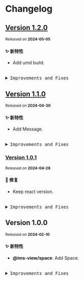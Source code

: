 # Changelog

## [Version&nbsp;1.2.0](https://github.com/eternallycyf/components/compare/@ims-view/space@1.1.0...@ims-view/space@1.2.0)

<sup>Released on **2024-05-05**</sup>

#### ✨ 新特性

- Add umd build.

<br/>

<details>
<summary><kbd>Improvements and Fixes</kbd></summary>

#### What's improved

- Add umd build ([7df21fa](https://github.com/eternallycyf/components/commit/7df21fa))

</details>

## [Version&nbsp;1.1.0](https://github.com/eternallycyf/components/compare/@ims-view/space@1.0.1...@ims-view/space@1.1.0)

<sup>Released on **2024-04-30**</sup>

#### ✨ 新特性

- Add Message.

<br/>

<details>
<summary><kbd>Improvements and Fixes</kbd></summary>

#### What's improved

- Add Message ([936f2c6](https://github.com/eternallycyf/components/commit/936f2c6))

</details>

### [Version&nbsp;1.0.1](https://github.com/eternallycyf/components/compare/@ims-view/space@1.0.0...@ims-view/space@1.0.1)

<sup>Released on **2024-04-28**</sup>

#### 🐛 修复

- Keep react version.

<br/>

<details>
<summary><kbd>Improvements and Fixes</kbd></summary>

#### What's fixed

- Keep react version ([fee7e8d](https://github.com/eternallycyf/components/commit/fee7e8d))

</details>

## Version&nbsp;1.0.0

<sup>Released on **2024-02-10**</sup>

#### ✨ 新特性

- **@ims-view/space**: Add Space.

<br/>

<details>
<summary><kbd>Improvements and Fixes</kbd></summary>

#### What's improved

- **@ims-view/space**: Add Space ([b1e539d](https://github.com/eternallycyf/components/commit/b1e539d))

</details>
